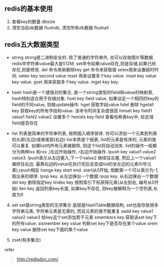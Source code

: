 ## redis的基本使用
1. 查看key的数量 dbsize
2. 清空当前db数据 flushdb, 清空所有db数据 flushall

## redis五大数据类型
* string
    string是二进制安全的. 除了普通的字符串外, 也可以存放图片等数据.
    redis中字符串value最大是512M.
    set命令如果value存在,则是存储,如果已经存在,则是修改.
    del 命令用来删除key
    get 命令来获取值
    setex用来设置超时时间.  setex key second value
    mset 用来设置多个key value.  mset key value key value.
    gset 用来获取多个key value.  mget key key.


* hash
    hash是一个键值对的集合, 是一个string类型的field和value的映射表, hash特别适合用于存储对象.
    hset key field value, 如果设定一个相同的key的field的不同value, 则做update操作.
    hget 获取字段value
    hdel 删除
    hgetall key 获取key的所有字段和value. 该命令时间复杂度很高
    hmset key field1 value1 field2 value2 设置多个
    hexists key field 查看哈希表key中, 给定域field是否存在

* list
    列表是简单的字符串列表, 按照插入顺序排序. 你可以添加一个元素到列表的头部(左边)或者尾部(右边)
    list本质是个链表, list的元素是有序的, 元素的值可以重复.
    如果list内所有元素被删除, 则这个list将自动消失.
    list的操作一般都分为两种lxx 和rxx ,l左边开始操作, r右边开始操作.
    lpush key value1 value2 value3. lpush表示从左边塞入,下一个value2 继续往左塞, 然后上一个value1被挤往右边. 最靠右边的value在执行完后会变成list的坐左边的元素(0号元素),rpush相反
    lrange key start end. start从0开始, 倒数第一个可以表示为-1, 取出来的顺序.
    lpop key. 从左边弹出一个数据
    rpop key. 从右边弹出一个数据
    del key 删除指定key
    lindex key 按照索引下标获得元素(从左到右, 编号从0开始)
    llen key 返回列表key长度, 如果key不存在, 则key被解释为一个空列表,长度为0

4. set
    set是string类型的无序集合
    底层是HashTable数据结构, set也是存放很多字符串元素, 字符串元素是无需的, 而且元素的值不能重复
    sadd key value1 value2 value3 给key这个set添加若干元素
    smembers key 获取该set key下的所有value.
    sismember key value 判断set key下是否存在某个value
    srem key value 删除set key下面的某个value

5. zset(有序集合)



refer
> http://redisdoc.com/